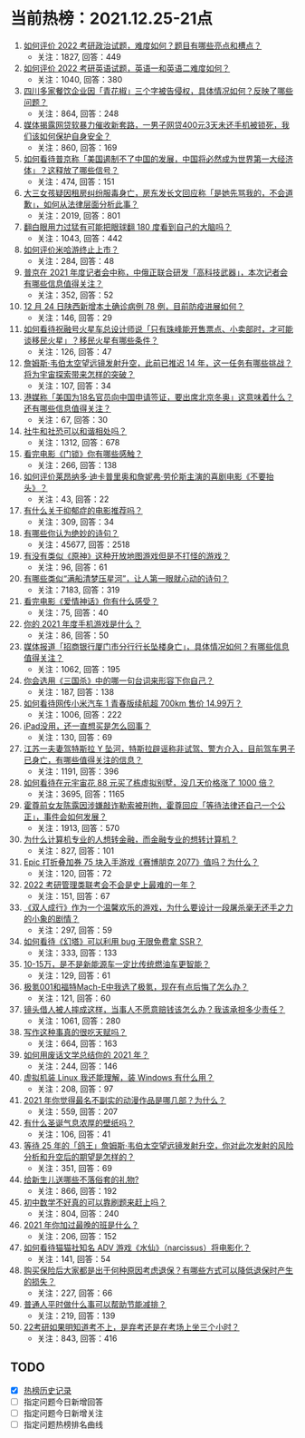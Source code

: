 # 当前热榜：2021.12.25-21点
1. [如何评价 2022 考研政治试题，难度如何？题目有哪些亮点和槽点？](https://www.zhihu.com/question/507939588)
    * 关注：1827, 回答：449
2. [如何评价 2022 考研英语试题，英语一和英语二难度如何？](https://www.zhihu.com/question/508247327)
    * 关注：1040, 回答：380
3. [四川多家餐饮企业因「青花椒」三个字被告侵权，具体情况如何？反映了哪些问题？](https://www.zhihu.com/question/508007966)
    * 关注：864, 回答：248
4. [媒体揭露网贷软暴力催收新套路，一男子网贷400元3天未还手机被锁死，我们该如何保护自身安全？](https://www.zhihu.com/question/508174535)
    * 关注：860, 回答：169
5. [如何看待普京称「美国遏制不了中国的发展，中国将必然成为世界第一大经济体」？这释放了哪些信号？](https://www.zhihu.com/question/508117655)
    * 关注：474, 回答：151
6. [大三女孩疑因租房纠纷服毒身亡，房东发长文回应称「是她先骂我的，不会道歉」，如何从法律层面分析此事？](https://www.zhihu.com/question/508226449)
    * 关注：2019, 回答：801
7. [翻白眼用力过猛有可能把眼球翻 180 度看到自己的大脑吗？](https://www.zhihu.com/question/366758093)
    * 关注：1043, 回答：442
8. [如何评价米哈游终止上市？](https://www.zhihu.com/question/420662263)
    * 关注：284, 回答：48
9. [普京在 2021 年度记者会中称，中俄正联合研发「高科技武器」，本次记者会有哪些信息值得关注？](https://www.zhihu.com/question/508003846)
    * 关注：352, 回答：52
10. [12 月 24 日陕西新增本土确诊病例 78 例，目前防疫进展如何？](https://www.zhihu.com/question/508213997)
    * 关注：146, 回答：29
11. [如何看待祝融号火星车总设计师说「只有珠峰能开售票点、小卖部时，才可能谈移民火星」？移民火星有哪些条件？](https://www.zhihu.com/question/508129889)
    * 关注：126, 回答：47
12. [詹姆斯·韦伯太空望远镜发射升空，此前已推迟 14 年，这一任务有哪些挑战？将为宇宙探索带来怎样的突破？](https://www.zhihu.com/question/508071961)
    * 关注：107, 回答：34
13. [港媒称「美国为18名官员向中国申请签证，要出席北京冬奥」这意味着什么？还有哪些信息值得关注？](https://www.zhihu.com/question/508253680)
    * 关注：67, 回答：30
14. [社牛和社恐可以和谐相处吗？](https://www.zhihu.com/question/507724379)
    * 关注：1312, 回答：678
15. [看完电影《门锁》你有哪些感触？](https://www.zhihu.com/question/493269495)
    * 关注：266, 回答：138
16. [如何评价莱昂纳多·迪卡普里奥和詹妮弗·劳伦斯主演的喜剧电影《不要抬头》？](https://www.zhihu.com/question/489257735)
    * 关注：43, 回答：22
17. [有什么关于抑郁症的电影推荐吗？](https://www.zhihu.com/question/34093164)
    * 关注：309, 回答：34
18. [有哪些你认为绝妙的诗句？](https://www.zhihu.com/question/267015705)
    * 关注：45677, 回答：2518
19. [有没有类似《原神》这种开放地图游戏但是不打怪的游戏？](https://www.zhihu.com/question/503735153)
    * 关注：96, 回答：61
20. [有哪些类似“满船清梦压星河”，让人第一眼就心动的诗句？](https://www.zhihu.com/question/298792087)
    * 关注：7183, 回答：319
21. [看完电影《爱情神话》你有什么感受？](https://www.zhihu.com/question/508105053)
    * 关注：75, 回答：40
22. [你的 2021 年度手机游戏是什么？](https://www.zhihu.com/question/508124596)
    * 关注：86, 回答：50
23. [媒体报道「招商银行厦门市分行行长坠楼身亡」，具体情况如何？有哪些信息值得关注？](https://www.zhihu.com/question/508107661)
    * 关注：1062, 回答：195
24. [你会选用《三国杀》中的哪一句台词来形容下你自己？](https://www.zhihu.com/question/503437345)
    * 关注：187, 回答：138
25. [如何看待网传小米汽车 1 青春版续航超 700km 售价 14.99万？](https://www.zhihu.com/question/507883804)
    * 关注：1006, 回答：222
26. [iPad没用，还一直想买是怎么回事？](https://www.zhihu.com/question/501707743)
    * 关注：130, 回答：69
27. [江苏一夫妻驾特斯拉 Y 坠河，特斯拉辟谣称非试驾、警方介入，目前驾车男子已身亡，有哪些值得关注的信息？](https://www.zhihu.com/question/508147708)
    * 关注：1191, 回答：396
28. [如何看待在元宇宙花 88 元买了栋虚拟别墅，没几天价格涨了 1000 倍？](https://www.zhihu.com/question/507612592)
    * 关注：3695, 回答：1165
29. [霍尊前女友陈露因涉嫌敲诈勒索被刑拘，霍尊回应「等待法律还自己一个公正」，事件会如何发展？](https://www.zhihu.com/question/508056030)
    * 关注：1913, 回答：570
30. [为什么计算机专业的人想转金融，而金融专业的想转计算机？](https://www.zhihu.com/question/266632296)
    * 关注：827, 回答：101
31. [Epic 打折叠加券 75 块入手游戏《赛博朋克 2077》值吗？为什么？](https://www.zhihu.com/question/506942710)
    * 关注：120, 回答：72
32. [2022 考研管理类联考会不会是史上最难的一年？](https://www.zhihu.com/question/489898135)
    * 关注：151, 回答：67
33. [《双人成行》作为一个温馨欢乐的游戏，为什么要设计一段屠杀毫无还手之力的小象的剧情？](https://www.zhihu.com/question/506647216)
    * 关注：297, 回答：59
34. [如何看待《幻塔》可以利用 bug 无限免费拿 SSR？](https://www.zhihu.com/question/508127464)
    * 关注：333, 回答：133
35. [10-15万，是不是新能源车一定比传统燃油车更智能？](https://www.zhihu.com/question/508169680)
    * 关注：129, 回答：61
36. [极氪001和福特Mach-E中我选了极氪，现在有点后悔了怎么办？](https://www.zhihu.com/question/508170039)
    * 关注：121, 回答：60
37. [镜头借人被人摔成这样，当事人不愿意赔钱该怎么办？我该承担多少责任？](https://www.zhihu.com/question/507424187)
    * 关注：1061, 回答：280
38. [写作这种事真的很吃天赋吗？](https://www.zhihu.com/question/464600767)
    * 关注：664, 回答：163
39. [如何用废话文学总结你的 2021 年？](https://www.zhihu.com/question/503468106)
    * 关注：244, 回答：146
40. [虚拟机装 Linux 我还能理解，装 Windows 有什么用？](https://www.zhihu.com/question/505878342)
    * 关注：208, 回答：97
41. [2021 年你觉得最名不副实的动漫作品是哪几部？为什么？](https://www.zhihu.com/question/504816680)
    * 关注：559, 回答：207
42. [有什么圣诞气息浓厚的壁纸吗？](https://www.zhihu.com/question/429748072)
    * 关注：106, 回答：41
43. [等待 25 年的「鸽王」詹姆斯·韦伯太空望远镜发射升空，你对此次发射的风险分析和升空后的期望是怎样的？](https://www.zhihu.com/question/508078816)
    * 关注：351, 回答：69
44. [给新生儿送哪些不落俗套的礼物?](https://www.zhihu.com/question/355118694)
    * 关注：866, 回答：192
45. [初中数学不好真的可以靠刷题来赶上吗？](https://www.zhihu.com/question/286400991)
    * 关注：804, 回答：240
46. [2021 年你加过最晚的班是什么？](https://www.zhihu.com/question/503464308)
    * 关注：206, 回答：152
47. [如何看待猫猫社知名 ADV 游戏《水仙》（narcissus）将电影化？](https://www.zhihu.com/question/508141572)
    * 关注：141, 回答：54
48. [购买保险后大家都是出于何种原因考虑退保？有哪些方式可以降低退保时产生的损失？](https://www.zhihu.com/question/507725355)
    * 关注：227, 回答：66
49. [普通人平时做什么事可以帮助节能减排？](https://www.zhihu.com/question/508010730)
    * 关注：219, 回答：139
50. [22考研如果明知道考不上，是弃考还是在考场上坐三个小时？](https://www.zhihu.com/question/463857051)
    * 关注：843, 回答：416
## TODO
* [x] [热榜历史记录](hot_history/AllHot.md)
* [ ] 指定问题今日新增回答
* [ ] 指定问题今日新增关注
* [ ] 指定问题热榜排名曲线
